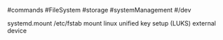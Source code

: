 #commands #FileSystem #storage #systemManagement #/dev 

systemd.mount
/etc/fstab
mount
linux unified key setup (LUKS)
external device